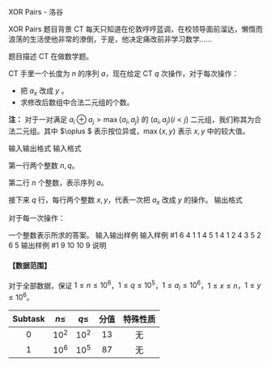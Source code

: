 



XOR Pairs - 洛谷














XOR Pairs
题目背景
CT 每天只知道在伦敦哼哼蓝调，在校领导面前溜达，懒惰而浪荡的生活使他非常的潦倒，于是，他决定痛改前非学习数学……

题目描述
CT 在做数学题。

CT 手里一个长度为 $n$ 的序列 $a$，现在给定 CT $q$ 次操作，对于每次操作：
- 把 $a_x$ 改成 $y$ 。
- 求修改后数组中合法二元组的个数。

**注：** 对于一对满足 $a_i\oplus a_j > \max\{a_i,a_j\}$ 的 $(a_i,a_j)(i<j)$ 二元组，我们称其为合法二元组。其中 $\oplus $ 表示按位异或，$\max\{x,y\}$ 表示 $x,y$ 中的较大值。


输入输出格式
输入格式

第一行两个整数 $n,q$。

第二行 $n$ 个整数，表示序列 $a$。

接下来 $q$ 行，每行两个整数 $x,y$，代表一次把 $a_x$ 改成 $y$ 的操作。
输出格式

对于每一次操作：

一个整数表示所求的答案。
输入输出样例
输入样例 #1
6 4
1 1 4 5 1 4
1 2
4 3
5 2
6 5
输出样例 #1
9
10
10
9
说明
#### 【数据范围】

对于全部数据，保证 $1\le n \le 10^6$，$1\le q\le 10^5$，$1\le a_i\le 10^6$，$1\le x \le n$，$1\le y \le 10^6$。

|$\text{Subtask}$|$n\leq$|$q\leq$|分值| 特殊性质 |
|:-:|:-:|:-:|:-:|:-:|
|$0$|$10^2$|$10^2$|$13$|无|
|$1$|$10^6$|$10^5$|$87$|无|







